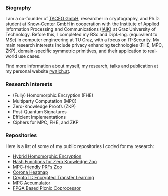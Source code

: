 ### Biography

I am a co-founder of [TACEO GmbH](https://www.taceo.io/), researcher in cryptography, and Ph.D. student at [Know-Center GmbH](https://www.know-center.at/) in cooperation with the Institute of Applied Information Processing and Communications ([IAIK](https://www.iaik.tugraz.at/)) at Graz University of Technology. Before this, I completed my BSc and Dipl.-Ing. (equivalent to MSc) in computer engineering at TU Graz, with a focus on IT-Security. My main research interests include privacy enhancing technologies (FHE, MPC, ZKP), domain-specific symmetric primitives, and their application to real-world use cases.

Find more information about myself, my research, talks and publication at my personal website [rwalch.at](https://rwalch.at/).

### Research Interests

- (Fully) Homomorphic Encryption (FHE)
- Multiparty Computation (MPC)
- Zero-Knowledge Proofs (ZKP)
- Post-Quantum Signatures
- Efficient Implementations
- Ciphers for MPC, FHE, and ZKP

### Repositories

Here is a list of some of my public repositories I coded for my research:

- [Hybrid Homomorphic Encryption](https://github.com/IAIK/hybrid-HE-framework)
- [Hash Functions for Zero Knowledge Zoo](https://extgit.iaik.tugraz.at/krypto/zkfriendlyhashzoo)
- [MPC-friendly PRFs Zoo](https://extgit.iaik.tugraz.at/krypto/mpc-zoo)
- [Corona Heatmap](https://github.com/IAIK/CoronaHeatMap)
- [CryptoTL: Encrypted Transfer Learning](https://github.com/IAIK/CryptoTL)
- [MPC Accumulator](https://github.com/IAIK/MPC-Accumulator)
- [FPGA Based Picnic Coprocessor](https://github.com/IAIK/Picnic-FPGA)
